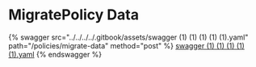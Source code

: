 # MigratePolicy Data

{% swagger src="../../../../.gitbook/assets/swagger (1) (1) (1) (1) (1).yaml" path="/policies/migrate-data" method="post" %}
[swagger (1) (1) (1) (1) (1).yaml](<../../../../.gitbook/assets/swagger (1) (1) (1) (1) (1).yaml>)
{% endswagger %}
